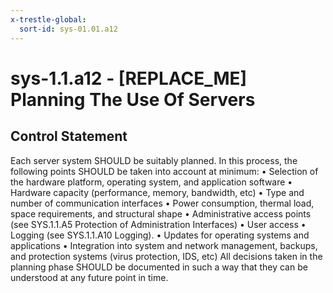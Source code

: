 ```yaml
---
x-trestle-global:
  sort-id: sys-01.01.a12
---
```


# sys-1.1.a12 - \[REPLACE_ME\] Planning The Use Of Servers

## Control Statement

Each server system SHOULD be suitably planned. In this process, the following points
SHOULD be taken into account at minimum:
• Selection of the hardware platform, operating system, and application software
• Hardware capacity (performance, memory, bandwidth, etc)
• Type and number of communication interfaces
• Power consumption, thermal load, space requirements, and structural shape
• Administrative access points (see SYS.1.1.A5 Protection of Administration Interfaces)
• User access
• Logging (see SYS.1.1.A10 Logging).
• Updates for operating systems and applications
• Integration into system and network management, backups, and protection systems
(virus protection, IDS, etc)
All decisions taken in the planning phase SHOULD be documented in such a way that they can
be understood at any future point in time.
